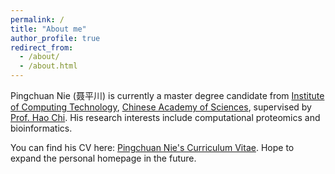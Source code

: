 ```yaml
---
permalink: /
title: "About me"
author_profile: true
redirect_from: 
  - /about/
  - /about.html
---
```


Pingchuan Nie (聂平川) is currently a master degree candidate from [Institute of Computing Technology](http://www.ict.cas.cn/), [Chinese Academy of Sciences](https://www.ucas.ac.cn/), supervised by [Prof. Hao Chi](https://ict.cas.cn/sourcedb/cn/jssrck/201611/t20161125_4701730.html). His research interests include computational proteomics and bioinformatics.

You can find his CV here: [Pingchuan Nie's Curriculum Vitae](../assets/Curriculum_Vitae.pdf). Hope to expand the personal homepage in the future.

